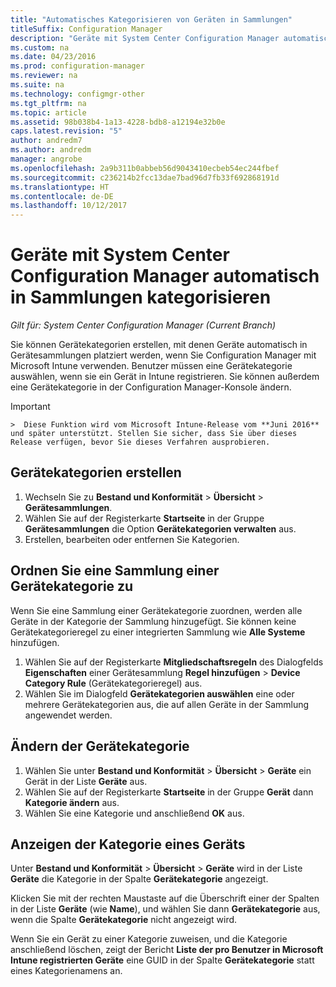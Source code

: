 ```yaml
---
title: "Automatisches Kategorisieren von Geräten in Sammlungen"
titleSuffix: Configuration Manager
description: "Geräte mit System Center Configuration Manager automatisch in Sammlungen kategorisieren."
ms.custom: na
ms.date: 04/23/2016
ms.prod: configuration-manager
ms.reviewer: na
ms.suite: na
ms.technology: configmgr-other
ms.tgt_pltfrm: na
ms.topic: article
ms.assetid: 98b038b4-1a13-4228-bdb8-a12194e32b0e
caps.latest.revision: "5"
author: andredm7
ms.author: andredm
manager: angrobe
ms.openlocfilehash: 2a9b311b0abbeb56d9043410ecbeb54ec244fbef
ms.sourcegitcommit: c236214b2fcc13dae7bad96d7fb33f692868191d
ms.translationtype: HT
ms.contentlocale: de-DE
ms.lasthandoff: 10/12/2017
---
```

# <a name="automatically-categorize-devices-into-collections-with-system-center-configuration-manager"></a>Geräte mit System Center Configuration Manager automatisch in Sammlungen kategorisieren

*Gilt für: System Center Configuration Manager (Current Branch)*

Sie können Gerätekategorien erstellen, mit denen Geräte automatisch in Gerätesammlungen platziert werden, wenn Sie Configuration Manager mit Microsoft Intune verwenden. Benutzer müssen eine Gerätekategorie auswählen, wenn sie ein Gerät in Intune registrieren. Sie können außerdem eine Gerätekategorie in der Configuration Manager-Konsole ändern.

> [!IMPORTANT]  
    >  Diese Funktion wird vom Microsoft Intune-Release vom **Juni 2016** und später unterstützt. Stellen Sie sicher, dass Sie über dieses Release verfügen, bevor Sie dieses Verfahren ausprobieren.

## <a name="create-device-categories"></a>Gerätekategorien erstellen

1.  Wechseln Sie zu **Bestand und Konformität** > **Übersicht** >  **Gerätesammlungen**.
2.  Wählen Sie auf der Registerkarte **Startseite** in der Gruppe **Gerätesammlungen** die Option **Gerätekategorien verwalten** aus.
3.  Erstellen, bearbeiten oder entfernen Sie Kategorien.

## <a name="associate-a-collection-with-a-device-category"></a>Ordnen Sie eine Sammlung einer Gerätekategorie zu

Wenn Sie eine Sammlung einer Gerätekategorie zuordnen, werden alle Geräte in der Kategorie der Sammlung hinzugefügt. Sie können keine Gerätekategorieregel zu einer integrierten Sammlung wie **Alle Systeme** hinzufügen.

1.  Wählen Sie auf der Registerkarte **Mitgliedschaftsregeln** des Dialogfelds **Eigenschaften** einer Gerätesammlung **Regel hinzufügen** > **Device Category Rule** (Gerätekategorieregel) aus.
2.  Wählen Sie im Dialogfeld **Gerätekategorien auswählen** eine oder mehrere Gerätekategorien aus, die auf allen Geräte in der Sammlung angewendet werden.

## <a name="change-the-category-of-a-device"></a>Ändern der Gerätekategorie

1.  Wählen Sie unter **Bestand und Konformität** > **Übersicht** > **Geräte** ein Gerät in der Liste **Geräte** aus.
2.  Wählen Sie auf der Registerkarte **Startseite** in der Gruppe **Gerät** dann **Kategorie ändern** aus.
3.  Wählen Sie eine Kategorie und anschließend **OK** aus.

## <a name="view-which-category-a-device-belongs-to"></a>Anzeigen der Kategorie eines Geräts

Unter **Bestand und Konformität** > **Übersicht** > **Geräte** wird in der Liste **Geräte** die Kategorie in der Spalte **Gerätekategorie** angezeigt.

Klicken Sie mit der rechten Maustaste auf die Überschrift einer der Spalten in der Liste **Geräte** (wie **Name**), und wählen Sie dann **Gerätekategorie** aus, wenn die Spalte **Gerätekategorie** nicht angezeigt wird.

Wenn Sie ein Gerät zu einer Kategorie zuweisen, und die Kategorie anschließend löschen, zeigt der Bericht **Liste der pro Benutzer in Microsoft Intune registrierten Geräte** eine GUID in der Spalte **Gerätekategorie** statt eines Kategorienamens an.
